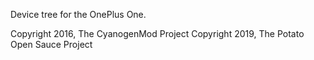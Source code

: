 Device tree for the OnePlus One.

Copyright 2016, The CyanogenMod Project
Copyright 2019, The Potato Open Sauce Project

